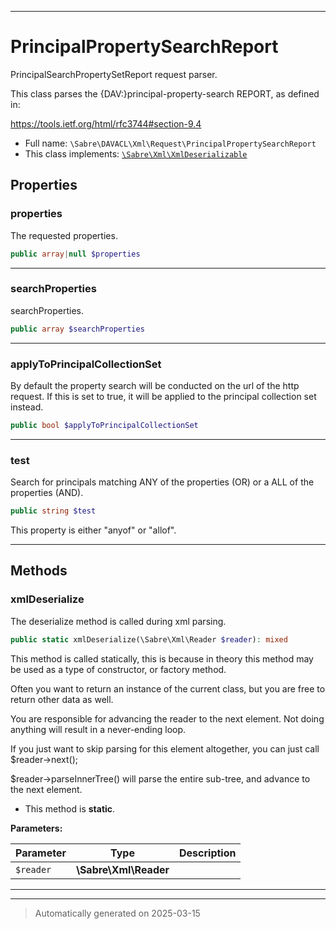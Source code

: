 ***

# PrincipalPropertySearchReport

PrincipalSearchPropertySetReport request parser.

This class parses the {DAV:}principal-property-search REPORT, as defined
in:

https://tools.ietf.org/html/rfc3744#section-9.4

* Full name: `\Sabre\DAVACL\Xml\Request\PrincipalPropertySearchReport`
* This class implements:
[`\Sabre\Xml\XmlDeserializable`](../../../Xml/XmlDeserializable.md)



## Properties


### properties

The requested properties.

```php
public array|null $properties
```






***

### searchProperties

searchProperties.

```php
public array $searchProperties
```






***

### applyToPrincipalCollectionSet

By default the property search will be conducted on the url of the http
request. If this is set to true, it will be applied to the principal
collection set instead.

```php
public bool $applyToPrincipalCollectionSet
```






***

### test

Search for principals matching ANY of the properties (OR) or a ALL of
the properties (AND).

```php
public string $test
```

This property is either "anyof" or "allof".




***

## Methods


### xmlDeserialize

The deserialize method is called during xml parsing.

```php
public static xmlDeserialize(\Sabre\Xml\Reader $reader): mixed
```

This method is called statically, this is because in theory this method
may be used as a type of constructor, or factory method.

Often you want to return an instance of the current class, but you are
free to return other data as well.

You are responsible for advancing the reader to the next element. Not
doing anything will result in a never-ending loop.

If you just want to skip parsing for this element altogether, you can
just call $reader->next();

$reader->parseInnerTree() will parse the entire sub-tree, and advance to
the next element.

* This method is **static**.




**Parameters:**

| Parameter | Type | Description |
|-----------|------|-------------|
| `$reader` | **\Sabre\Xml\Reader** |  |





***


***
> Automatically generated on 2025-03-15

